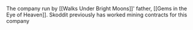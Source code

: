 
The company run by [[Walks Under Bright Moons]]' father, [[Gems in the Eye of Heaven]].
Skoddit previously has worked mining contracts for this company
